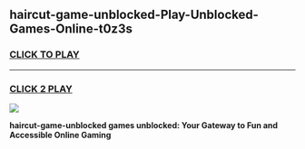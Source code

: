 
## haircut-game-unblocked-Play-Unblocked-Games-Online-t0z3s
<h3>
<a href="https://premium76.site?title=haircut-game-unblocked&ref=24A">CLICK TO PLAY</a></h3>
<hr>

<h3>
<a href="https://premium76.site?title=haircut-game-unblocked&ref=24A">CLICK 2 PLAY</a>
  
</h3>

<a href="https://premium76.site?title=haircut-game-unblocked&ref=24A"><img src="https://clearcache.store/games.png"></a>


**haircut-game-unblocked games unblocked: Your Gateway to Fun and Accessible Online Gaming**
